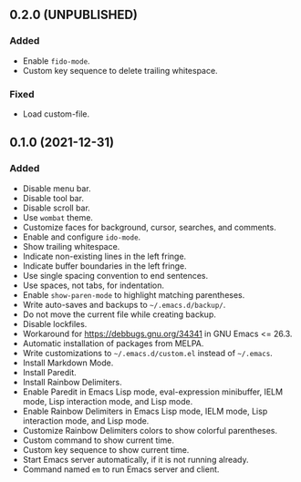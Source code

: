 0.2.0 (UNPUBLISHED)
-------------------

### Added

- Enable `fido-mode`.
- Custom key sequence to delete trailing whitespace.


### Fixed

- Load custom-file.


0.1.0 (2021-12-31)
------------------

### Added

- Disable menu bar.
- Disable tool bar.
- Disable scroll bar.
- Use `wombat` theme.
- Customize faces for background, cursor, searches, and comments.
- Enable and configure `ido-mode`.
- Show trailing whitespace.
- Indicate non-existing lines in the left fringe.
- Indicate buffer boundaries in the left fringe.
- Use single spacing convention to end sentences.
- Use spaces, not tabs, for indentation.
- Enable `show-paren-mode` to highlight matching parentheses.
- Write auto-saves and backups to `~/.emacs.d/backup/`.
- Do not move the current file while creating backup.
- Disable lockfiles.
- Workaround for https://debbugs.gnu.org/34341 in GNU Emacs <= 26.3.
- Automatic installation of packages from MELPA.
- Write customizations to `~/.emacs.d/custom.el` instead of `~/.emacs`.
- Install Markdown Mode.
- Install Paredit.
- Install Rainbow Delimiters.
- Enable Paredit in Emacs Lisp mode, eval-expression minibuffer, IELM
  mode, Lisp interaction mode, and Lisp mode.
- Enable Rainbow Delimiters in Emacs Lisp mode, IELM mode, Lisp
  interaction mode, and Lisp mode.
- Customize Rainbow Delimiters colors to show colorful parentheses.
- Custom command to show current time.
- Custom key sequence to show current time.
- Start Emacs server automatically, if it is not running already.
- Command named `em` to run Emacs server and client.
